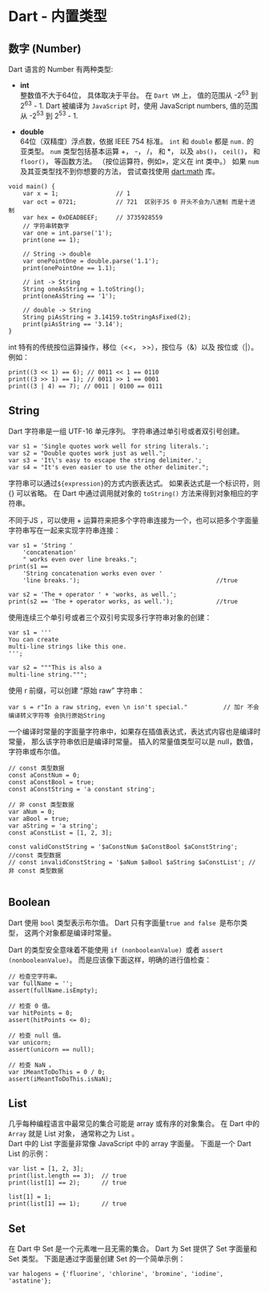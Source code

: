 # Dart - 内置类型
## 数字 (Number)
Dart 语言的 Number 有两种类型:  
- **int**  
整数值不大于64位， 具体取决于平台。 在 `Dart VM` 上， 值的范围从 -2<sup>63</sup> 到 2<sup>63</sup> - 1. Dart 被编译为 `JavaScript` 时，使用 JavaScript numbers, 值的范围从 -2<sup>53</sup> 到 2<sup>53</sup> - 1.

- **double**  
64位（双精度）浮点数，依据 IEEE 754 标准。 
`int` 和 `double` 都是 `num.` 的亚类型。 `num` 类型包括基本运算 +， -， /， 和 *， 以及 `abs()`， `ceil()`， 和 `floor()`， 等函数方法。 （按位运算符，例如»，定义在 int 类中。） 如果 `num` 及其亚类型找不到你想要的方法， 尝试查找使用 [dart:math](https://api.dartlang.org/stable/dart-math) 库。
```
void main() {
    var x = 1;                // 1
    var oct = 0721;           // 721  区别于JS 0 开头不会为八进制 而是十进制
    var hex = 0xDEADBEEF;     // 3735928559
    // 字符串转数字
    var one = int.parse('1');
    print(one == 1);

    // String -> double
    var onePointOne = double.parse('1.1');
    print(onePointOne == 1.1);

    // int -> String
    String oneAsString = 1.toString();
    print(oneAsString == '1');

    // double -> String
    String piAsString = 3.14159.toStringAsFixed(2);
    print(piAsString == '3.14');
}
```
int 特有的传统按位运算操作，移位（<<， >>），按位与（&）以及 按位或（|）。 例如：  
```
print((3 << 1) == 6); // 0011 << 1 == 0110
print((3 >> 1) == 1); // 0011 >> 1 == 0001
print((3 | 4) == 7); // 0011 | 0100 == 0111
```
## String
Dart 字符串是一组 UTF-16 单元序列。 字符串通过单引号或者双引号创建。  
```
var s1 = 'Single quotes work well for string literals.';
var s2 = "Double quotes work just as well.";
var s3 = 'It\'s easy to escape the string delimiter.';
var s4 = "It's even easier to use the other delimiter.";
```
字符串可以通过` ${expression} `的方式内嵌表达式。 如果表达式是一个标识符，则 {} 可以省略。 在 Dart 中通过调用就对象的 `toString()` 方法来得到对象相应的字符串。  

不同于JS ，可以使用 + 运算符来把多个字符串连接为一个，也可以把多个字面量字符串写在一起来实现字符串连接：
```
var s1 = 'String '
    'concatenation'
    " works even over line breaks.";
print(s1 ==
    'String concatenation works even over '
    'line breaks.');                                      //true

var s2 = 'The + operator ' + 'works, as well.';
print(s2 == 'The + operator works, as well.');            //true
```
使用连续三个单引号或者三个双引号实现多行字符串对象的创建：  
```
var s1 = '''
You can create
multi-line strings like this one.
''';

var s2 = """This is also a
multi-line string.""";
```
使用 r 前缀，可以创建 “原始 raw” 字符串：
```
var s = r"In a raw string, even \n isn't special."          // 加r 不会编译转义字符等 会执行原始String

```
一个编译时常量的字面量字符串中，如果存在插值表达式，表达式内容也是编译时常量， 那么该字符串依旧是编译时常量。 插入的常量值类型可以是 null，数值，字符串或布尔值。

```
// const 类型数据
const aConstNum = 0;
const aConstBool = true;
const aConstString = 'a constant string';

// 非 const 类型数据
var aNum = 0;
var aBool = true;
var aString = 'a string';
const aConstList = [1, 2, 3];

const validConstString = '$aConstNum $aConstBool $aConstString'; //const 类型数据
// const invalidConstString = '$aNum $aBool $aString $aConstList'; //非 const 类型数据


```
## Boolean
Dart 使用 `bool` 类型表示布尔值。 Dart 只有字面量`true and false `是布尔类型， 这两个对象都是编译时常量。  

Dart 的类型安全意味着不能使用 `if (nonbooleanValue) `或者 `assert (nonbooleanValue)`。 而是应该像下面这样，明确的进行值检查：
```
// 检查空字符串。
var fullName = '';
assert(fullName.isEmpty);

// 检查 0 值。
var hitPoints = 0;
assert(hitPoints <= 0);

// 检查 null 值。
var unicorn;
assert(unicorn == null);

// 检查 NaN 。
var iMeantToDoThis = 0 / 0;
assert(iMeantToDoThis.isNaN);
```
## List
几乎每种编程语言中最常见的集合可能是 array 或有序的对象集合。 在 Dart 中的 `Array` 就是 List 对象， 通常称之为 List 。  
Dart 中的 List 字面量非常像 JavaScript 中的 array 字面量。 下面是一个 Dart List 的示例：
```
var list = [1, 2, 3];
print(list.length == 3);  // true
print(list[1] == 2);      // true

list[1] = 1;
print(list[1] == 1);      // true
```
## Set
在 Dart 中 Set 是一个元素唯一且无需的集合。 Dart 为 Set 提供了 Set 字面量和 Set 类型。
下面是通过字面量创建 Set 的一个简单示例：
```
var halogens = {'fluorine', 'chlorine', 'bromine', 'iodine', 'astatine'};
```